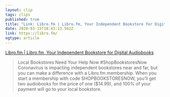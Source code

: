 ```yaml
---
layout: clip 
tags: clips 
published: true 
title: "Link: Libro.fm | Libro.fm, Your Independent Bookstore for Digital Audiobooks" 
date: 2020-03-15T18:43:13.562Z 
link: https://libro.fm/ 
ogtype: article 
---
```

[Libro.fm | Libro.fm, Your Independent Bookstore for Digital Audiobooks](https://libro.fm/) 
> Local Bookstores Need Your Help Now #ShopBookstoresNow
> Coronavirus is impacting independent bookstores near and far, but you can make a difference with a Libro.fm membership. When you start a membership with code SHOPBOOKSTORESNOW, you’ll get two audiobooks for the price of one ($14.99), and 100% of your payment will go to your local bookstore.